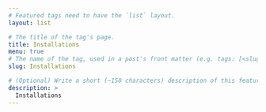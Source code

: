 ```yaml
---
# Featured tags need to have the `list` layout.
layout: list

# The title of the tag's page.
title: Installations
menu: true
# The name of the tag, used in a post's front matter (e.g. tags: [<slug>]).
slug: Installations

# (Optional) Write a short (~150 characters) description of this featured tag.
description: >
  Installations
---
```

